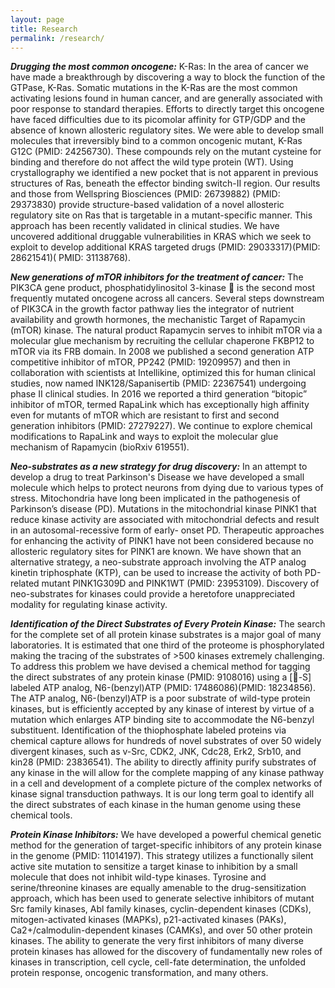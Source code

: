```yaml
---
layout: page
title: Research
permalink: /research/
---
```

***Drugging the most common oncogene:***  K-Ras:  In the area of cancer we have made a breakthrough by discovering a way to block the function of the GTPase, K-Ras.  Somatic mutations in the K-Ras are the most common activating lesions found in human cancer, and are generally associated with poor response to standard therapies. Efforts to directly target this oncogene have faced difficulties due to its picomolar affinity for GTP/GDP and the absence of known allosteric regulatory sites. We were able to develop small molecules that irreversibly bind to a common oncogenic mutant, K-Ras G12C (PMID: 24256730). These compounds rely on the mutant cysteine for binding and therefore do not affect the wild type protein (WT). Using crystallography we identified a new pocket that is not apparent in previous structures of Ras, beneath the effector binding switch-II region. Our results and those from Wellspring Biosciences (PMID: 26739882) (PMID: 29373830) provide structure-based validation of a novel allosteric regulatory site on Ras that is targetable in a mutant-specific manner.  This approach has been recently validated in clinical studies.  We have uncovered additional druggable vulnerabilities in KRAS which we seek to exploit to develop additional KRAS targeted drugs (PMID: 29033317)(PMID: 28621541)( PMID: 31138768).



***New generations of mTOR inhibitors for the treatment of cancer:***  The PIK3CA gene product, phosphatidylinositol 3-kinase  is the second most frequently mutated oncogene across all cancers.  Several steps downstream of PIK3CA in the growth factor pathway lies the integrator of nutrient availability and growth hormones, the mechanistic Target of Rapamycin (mTOR) kinase.  The natural product Rapamycin serves to inhibit mTOR via a molecular glue mechanism by recruiting the cellular chaperone FKBP12 to mTOR via its FRB domain.  In 2008 we published a second generation ATP competitive inhibitor of mTOR, PP242 (PMID: 19209957) and then in collaboration with scientists at Intellikine, optimized this for human clinical studies, now named INK128/Sapanisertib (PMID: 22367541) undergoing phase II clinical studies.  In 2016 we reported a third generation “bitopic” inhibitor of mTOR, termed RapaLink which has exceptionally high affinity even for mutants of mTOR which are resistant to first and second generation inhibitors (PMID: 27279227).  We continue to explore chemical modifications to RapaLink and ways to exploit the molecular glue mechanism of Rapamycin (bioRxiv 619551).  



***Neo-substrates as a new strategy for drug discovery:***  In an attempt to develop a drug to treat Parkinson's Disease we have developed a small molecule which helps to protect neurons from dying due to various types of stress. Mitochondria have long been implicated in the pathogenesis of Parkinson’s disease (PD). Mutations in the mitochondrial kinase PINK1 that reduce kinase activity are associated with mitochondrial defects and result in an autosomal-recessive form of early- onset PD. Therapeutic approaches for enhancing the activity of PINK1 have not been considered because no allosteric regulatory sites for PINK1 are known. We have shown that an alternative strategy, a neo-substrate approach involving the ATP analog kinetin triphosphate (KTP), can be used to increase the activity of both PD-related mutant PINK1G309D and PINK1WT (PMID: 23953109).  Discovery of neo-substrates for kinases could provide a heretofore unappreciated modality for regulating kinase activity.



***Identification of the Direct Substrates of Every Protein Kinase:***  The search for the complete set of all protein kinase substrates is a major goal of many laboratories.  It is estimated that one third of the proteome is phosphorylated making the tracing of the substrates of >500 kinases extremely challenging.  To address this problem we have devised a chemical method for tagging the direct substrates of any protein kinase (PMID: 9108016) using a [-S] labeled ATP analog, N6-(benzyl)ATP (PMID: 17486086)(PMID: 18234856).  The ATP analog, N6-(benzyl)ATP is a poor substrate of wild-type protein kinases, but is efficiently accepted by any kinase of interest by virtue of a mutation which enlarges ATP binding site to accommodate the N6-benzyl substituent.  Identification of the thiophosphate labeled proteins via chemical capture allows for hundreds of novel substrates of over 50 widely divergent kinases, such as v-Src, CDK2, JNK, Cdc28, Erk2, Srb10, and kin28 (PMID: 23836541). The ability to directly affinity purify substrates of any kinase in the will allow for the complete mapping of any kinase pathway in a cell and development of a complete picture of the complex networks of kinase signal transduction pathways.  It is our long term goal to identify all the direct substrates of each kinase in the human genome using these chemical tools.  



***Protein Kinase Inhibitors:***  We have developed a powerful chemical genetic method for the generation of target-specific inhibitors of any protein kinase in the genome (PMID: 11014197).  This strategy utilizes a functionally silent active site mutation to sensitize a target kinase to inhibition by a small molecule that does not inhibit wild-type kinases.  Tyrosine and serine/threonine kinases are equally amenable to the drug-sensitization approach, which has been used to generate selective inhibitors of mutant Src family kinases, Abl family kinases, cyclin-dependent kinases (CDKs), mitogen-activated kinases (MAPKs), p21-activated kinases (PAKs), Ca2+/calmodulin-dependent kinases (CAMKs), and over 50 other protein kinases.  The ability to generate the very first inhibitors of many diverse protein kinases has allowed for the discovery of fundamentally new roles of kinases in transcription, cell cycle, cell-fate determination, the unfolded protein response, oncogenic transformation, and many others.
